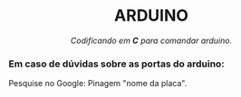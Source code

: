 <h1 align="center">ARDUINO</h1>
<p align="center"><i>Codificando em <b>C</b> para comandar arduino.</i></p>

<h3>Em caso de dúvidas sobre as portas do arduino:</h3>
<p>Pesquise no Google: Pinagem "nome da placa".
